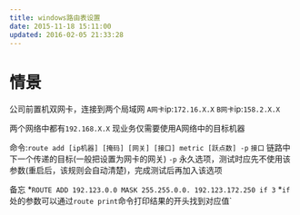 ```yaml
---
title: windows路由表设置
date: 2015-11-18 15:11:00
updated: 2016-02-05 21:33:28
---
```

# 情景
公司前置机双网卡，连接到两个局域网
`A网卡`ip:`172.16.X.X`
`B网卡`ip:`158.2.X.X`

两个网络中都有`192.168.X.X`
现业务仅需要使用A网络中的目标机器

命令:`route add [ip机器] [掩码] [网关] [接口] metric [跃点数] -p`
`接口` 链路中下一个传递的目标(一般把设置为网卡的网关)
`-p`  永久选项，测试时应先不使用该参数(重启后，该规则会自动清楚)，完成测试后再加入该选项

备忘
*`ROUTE ADD 192.123.0.0 MASK 255.255.0.0. 192.123.172.250 if 3`
*`if`处的参数可以通过`route print`命令打印结果的开头找到对应值`
